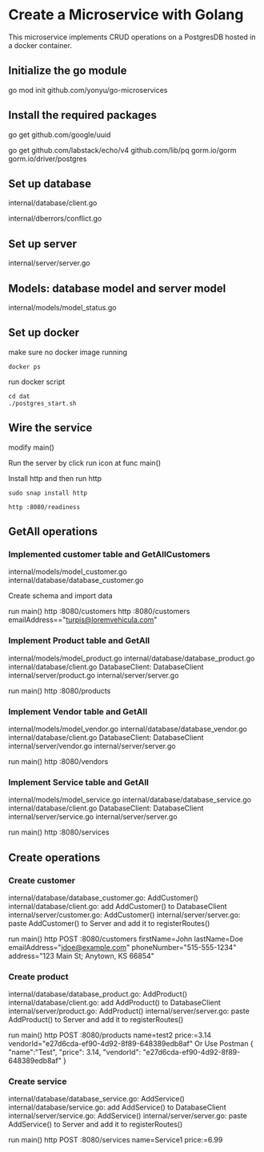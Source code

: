 # Create a Microservice with Golang
This microservice implements CRUD operations on a PostgresDB hosted in
a docker container.

## Initialize the go module

go mod init github.com/yonyu/go-microservices

## Install the required packages

go get github.com/google/uuid

go get github.com/labstack/echo/v4 github.com/lib/pq gorm.io/gorm gorm.io/driver/postgres

## Set up database

internal/database/client.go

internal/dberrors/conflict.go

## Set up server

internal/server/server.go

## Models: database model and server model

internal/models/model_status.go

## Set up docker

make sure no docker image running

    docker ps

run docker script

    cd dat
    ./postgres_start.sh

## Wire the service

modify main()

Run the server by click run icon at func main()

Install http and then run http

    sudo snap install http

    http :8080/readiness

## GetAll operations

### Implemented customer table and GetAllCustomers

internal/models/model_customer.go
internal/database/database_customer.go

Create schema and import data

run main()
http :8080/customers
http :8080/customers emailAddress=="turpis@loremvehicula.com"

### Implement Product table and GetAll

internal/models/model_product.go
internal/database/database_product.go
internal/database/client.go DatabaseClient: DatabaseClient
internal/server/product.go
internal/server/server.go

run main()
http :8080/products

### Implement Vendor table and GetAll
internal/models/model_vendor.go
internal/database/database_vendor.go
internal/database/client.go DatabaseClient: DatabaseClient
internal/server/vendor.go
internal/server/server.go

run main()
http :8080/vendors

### Implement Service table and GetAll
internal/models/model_service.go
internal/database/database_service.go
internal/database/client.go DatabaseClient: DatabaseClient
internal/server/service.go
internal/server/server.go 

run main()
http :8080/services

## Create operations

### Create customer

internal/database/database_customer.go: AddCustomer()
internal/database/client.go: add AddCustomer() to DatabaseClient
internal/server/customer.go: AddCustomer()
internal/server/server.go: paste AddCustomer() to Server and  add it to registerRoutes()

run main()
http POST :8080/customers firstName=John lastName=Doe emailAddress="jdoe@example.com" phoneNumber="515-555-1234" address="123 Main St; Anytown, KS 66854"

### Create product

internal/database/database_product.go: AddProduct()
internal/database/client.go: add AddProduct() to DatabaseClient
internal/server/product.go: AddProduct()
internal/server/server.go: paste AddProduct() to Server and  add it to registerRoutes()

run main()
http POST :8080/products name=test2 price:=3.14 vendorId="e27d6cda-ef90-4d92-8f89-648389edb8af"
Or Use Postman
{
    "name":"Test",
    "price": 3.14,
    "vendorId": "e27d6cda-ef90-4d92-8f89-648389edb8af"
}

### Create service

internal/database/database_service.go: AddService()
internal/database/service.go: add AddService() to DatabaseClient
internal/server/service.go: AddService()
internal/server/server.go: paste AddService() to Server and  add it to registerRoutes()

run main()
http POST :8080/services name=Service1 price:=6.99

